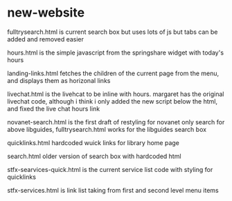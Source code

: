 # new-website

fulltrysearch.html is current search box but uses lots of js but tabs can be added and removed easier

hours.html is the simple javascript from the springshare widget with today's hours

landing-links.html fetches the children of the current page from the menu, and displays them as horizonal links

livechat.html is the livehcat to be inline with hours. margaret has the original livechat code, although i think i only added the new script below the html, and fixed the live chat hours link

novanet-search.html is the first draft of restyling for novanet only search for above libguides, fulltrysearch.html works for the libguides search box

quicklinks.html hardcoded wuick links for library home page

search.html older version of search box with hardcoded html

stfx-searvices-quick.html is the current service list code with styling for quicklinks

stfx-services.html is link list taking from first and second level menu items
